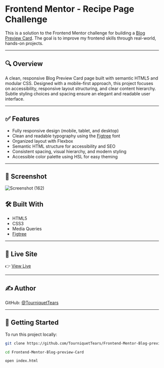 # Frontend Mentor - Recipe Page Challenge

This is a solution to the Frontend Mentor challenge for building a [Blog Preview Card](https://www.frontendmentor.io/challenges/blog-preview-card-ckPaj01IcS). The goal is to improve my frontend skills through real-world, hands-on projects.

---

## 🔍 Overview

A clean, responsive Blog Preview Card page built with semantic HTML5 and modular CSS. Designed with a mobile-first approach, this project focuses on accessibility, responsive layout structuring, and clear content hierarchy. Subtle styling choices and spacing ensure an elegant and readable user interface.

---

## ✅ Features

- Fully responsive design (mobile, tablet, and desktop)
- Clean and readable typography using the [Figtree](https://fonts.google.com/specimen/Figtree) font
- Organized layout with Flexbox
- Semantic HTML structure for accessibility and SEO
- Consistent spacing, visual hierarchy, and modern styling
- Accessible color palette using HSL for easy theming

---

## 📸 Screenshot


![Screenshot (162)](https://github.com/user-attachments/assets/44dc9922-4d9f-4f64-ae77-1cf2744d2f77)




## 🛠️ Built With

- HTML5
- CSS3
- Media Queries
- [Figtree](https://fonts.google.com/specimen/Figtree)

---

## 🔗 Live Site

👉 [View Live](https://tourniquettears.github.io/Frontend-Mentor-Blog-preview-Card/)

---

## ✍️ Author

GitHub: [@TourniquetTears](https://github.com/TourniquetTears)

---

## 🚀 Getting Started

To run this project locally:

```bash
git clone https://github.com/TourniquetTears/Frontend-Mentor-Blog-preview-Card.git

cd Frontend-Mentor-Blog-preview-Card

open index.html
